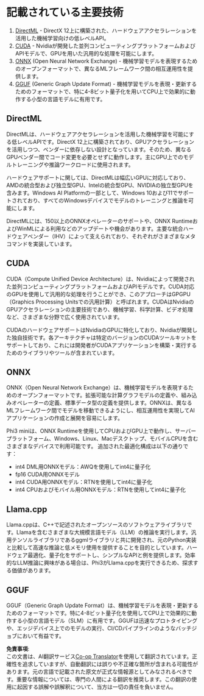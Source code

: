 <!--
CO_OP_TRANSLATOR_METADATA:
{
  "original_hash": "583e1ebd3884b47b43c883072eb8fa03",
  "translation_date": "2025-04-04T11:50:47+00:00",
  "source_file": "md\\01.Introduction\\01\\01.Understandingtech.md",
  "language_code": "ja"
}
-->
# 記載されている主要技術

1. [DirectML](https://learn.microsoft.com/windows/ai/directml/dml?WT.mc_id=aiml-138114-kinfeylo) - DirectX 12上に構築された、ハードウェアアクセラレーションを活用した機械学習向けの低レベルAPI。
2. [CUDA](https://blogs.nvidia.com/blog/what-is-cuda-2/) - Nvidiaが開発した並列コンピューティングプラットフォームおよびAPIモデルで、GPUを用いた汎用的な処理を可能にします。
3. [ONNX](https://onnx.ai/) (Open Neural Network Exchange) - 機械学習モデルを表現するためのオープンフォーマットで、異なるMLフレームワーク間の相互運用性を提供します。
4. [GGUF](https://github.com/ggerganov/ggml/blob/master/docs/gguf.md) (Generic Graph Update Format) - 機械学習モデルを表現・更新するためのフォーマットで、特に4-8ビット量子化を用いてCPU上で効果的に動作する小型の言語モデルに有用です。

## DirectML

DirectMLは、ハードウェアアクセラレーションを活用した機械学習を可能にする低レベルAPIです。DirectX 12上に構築されており、GPUアクセラレーションを活用しつつ、ベンダーに依存しない設計となっています。そのため、異なるGPUベンダー間でコード変更を必要とせずに動作します。主にGPU上でのモデルトレーニングや推論ワークロードに使用されます。

ハードウェアサポートに関しては、DirectMLは幅広いGPUに対応しており、AMDの統合型および独立型GPU、Intelの統合型GPU、NVIDIAの独立型GPUを含みます。Windows AI Platformの一部として、Windows 10および11でサポートされており、すべてのWindowsデバイスでモデルのトレーニングと推論を可能にします。

DirectMLには、150以上のONNXオペレーターのサポートや、ONNX RuntimeおよびWinMLによる利用などのアップデートや機会があります。主要な統合ハードウェアベンダー（IHV）によって支えられており、それぞれがさまざまなメタコマンドを実装しています。

## CUDA

CUDA（Compute Unified Device Architecture）は、Nvidiaによって開発された並列コンピューティングプラットフォームおよびAPIモデルです。CUDA対応のGPUを使用して汎用的な処理を行うことができ、このアプローチはGPGPU（Graphics Processing Unitsでの汎用計算）と呼ばれます。CUDAはNvidiaのGPUアクセラレーションの主要技術であり、機械学習、科学計算、ビデオ処理など、さまざまな分野で広く使用されています。

CUDAのハードウェアサポートはNvidiaのGPUに特化しており、Nvidiaが開発した独自技術です。各アーキテクチャは特定のバージョンのCUDAツールキットをサポートしており、これには開発者がCUDAアプリケーションを構築・実行するためのライブラリやツールが含まれています。

## ONNX

ONNX（Open Neural Network Exchange）は、機械学習モデルを表現するためのオープンフォーマットです。拡張可能な計算グラフモデルの定義や、組み込みオペレーターの定義、標準データ型の定義を提供します。ONNXは、異なるMLフレームワーク間でモデルを移動できるようにし、相互運用性を実現してAIアプリケーションの作成と展開を容易にします。

Phi3 miniは、ONNX Runtimeを使用してCPUおよびGPU上で動作し、サーバープラットフォーム、Windows、Linux、Macデスクトップ、モバイルCPUを含むさまざまなデバイスで利用可能です。
追加された最適化構成は以下の通りです：

- int4 DML用ONNXモデル：AWQを使用してint4に量子化
- fp16 CUDA用ONNXモデル
- int4 CUDA用ONNXモデル：RTNを使用してint4に量子化
- int4 CPUおよびモバイル用ONNXモデル：RTNを使用してint4に量子化

## Llama.cpp

Llama.cppは、C++で記述されたオープンソースのソフトウェアライブラリです。Llamaを含むさまざまな大規模言語モデル（LLM）の推論を実行します。汎用テンソルライブラリであるggmlライブラリと共に開発され、元のPython実装と比較して高速な推論と低メモリ使用を提供することを目的としています。ハードウェア最適化、量子化をサポートし、シンプルなAPIと例を提供します。効率的なLLM推論に興味がある場合は、Phi3がLlama.cppを実行できるため、探求する価値があります。

## GGUF

GGUF（Generic Graph Update Format）は、機械学習モデルを表現・更新するためのフォーマットです。特に4-8ビット量子化を使用してCPU上で効果的に動作する小型の言語モデル（SLM）に有用です。GGUFは迅速なプロトタイピングや、エッジデバイス上でのモデルの実行、CI/CDパイプラインのようなバッチジョブにおいて有益です。

**免責事項**:  
この文書は、AI翻訳サービス[Co-op Translator](https://github.com/Azure/co-op-translator)を使用して翻訳されています。正確性を追求していますが、自動翻訳には誤りや不正確な箇所が含まれる可能性があります。元の言語で記載された原文が正式な情報源としてみなされるべきです。重要な情報については、専門の人間による翻訳を推奨します。この翻訳の使用に起因する誤解や誤解釈について、当方は一切の責任を負いません。
